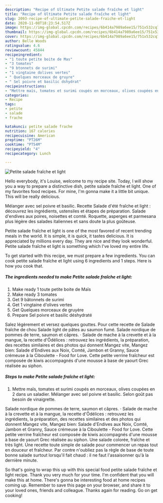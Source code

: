 ```yaml
---
description: "Recipe of Ultimate Petite salade fraîche et light"
title: "Recipe of Ultimate Petite salade fraîche et light"
slug: 2093-recipe-of-ultimate-petite-salade-fraiche-et-light
date: 2020-11-08T18:23:54.517Z
image: https://img-global.cpcdn.com/recipes/6b414a7989a6ee15/751x532cq70/petite-salade-fraiche-et-light-photo-principale-de-la-recette.jpg
thumbnail: https://img-global.cpcdn.com/recipes/6b414a7989a6ee15/751x532cq70/petite-salade-fraiche-et-light-photo-principale-de-la-recette.jpg
cover: https://img-global.cpcdn.com/recipes/6b414a7989a6ee15/751x532cq70/petite-salade-fraiche-et-light-photo-principale-de-la-recette.jpg
author: Belle Woods
ratingvalue: 4.6
reviewcount: 45844
recipeingredient:
- "1 toute petite boite de Mas"
- "3 tomates"
- "9 btonnets de surimi"
- "1 vingtaine dolives vertes"
- " Quelques morceaux de gruyre"
- " Sel poivre et basilic dshydrat"
recipeinstructions:
- "Mettre maïs, tomates et surimi coupés en morceaux, olives coupées en 2 dans un saladier. Mélanger avec sel poivre et basilic. Selon goût pas besoin de vinaigrette."
categories:
- Recipe
tags:
- petite
- salade
- frache

katakunci: petite salade frache 
nutrition: 167 calories
recipecuisine: American
preptime: "PT26M"
cooktime: "PT54M"
recipeyield: "4"
recipecategory: Lunch

---
```



![Petite salade fraîche et light](https://img-global.cpcdn.com/recipes/6b414a7989a6ee15/751x532cq70/petite-salade-fraiche-et-light-photo-principale-de-la-recette.jpg)

Hello everybody, it's Louise, welcome to my recipe site. Today, I will show you a way to prepare a distinctive dish, petite salade fraîche et light. One of my favorites food recipes. For mine, I'm gonna make it a little bit unique. This will be really delicious.

Mélanger avec sel poivre et basilic. Recette Salade d&#39;été fraîche et light : découvrez les ingrédients, ustensiles et étapes de préparation. Salade d&#39;endives aux poires, noisettes et comté. Roquette, asperges et parmesana plus légère des salades italiennes et sans doute la plus goûteuse.

Petite salade fraîche et light is one of the most favored of recent trending meals in the world. It is simple, it is quick, it tastes delicious. It is appreciated by millions every day. They are nice and they look wonderful. Petite salade fraîche et light is something which I've loved my entire life.


To get started with this recipe, we must prepare a few ingredients. You can cook petite salade fraîche et light using 6 ingredients and 1 steps. Here is how you cook that.

<!--inarticleads1-->

##### The ingredients needed to make Petite salade fraîche et light:

1. Make ready 1 toute petite boite de Maïs
1. Make ready 3 tomates
1. Get 9 bâtonnets de surimi
1. Get 1 vingtaine d&#39;olives vertes
1. Get  Quelques morceaux de gruyère
1. Prepare  Sel poivre et basilic déshydraté


Salez légèrement et versez quelques gouttes. Pour cette recette de Salade fraîche de chou Salade light de pâtes au saumon fumé. Salade nordique de pommes de terre, saumon et câpres. · Salade de mache à la crevette et à la mangue, la recette d&#39;Ôdélices : retrouvez les ingrédients, la préparation, des recettes similaires et des photos qui donnent Mangez vite, Mangez bien: Salade d&#39;Endives aux Noix, Comté, Jambon et Granny, Sauce crémeuse à la Ciboulette - Food for Love. Cette petite verrine fraîcheur est composée de kiwis accompagnés d&#39;une mousse à base de yaourt Grec réalisée au siphon. 

<!--inarticleads2-->

##### Steps to make Petite salade fraîche et light:

1. Mettre maïs, tomates et surimi coupés en morceaux, olives coupées en 2 dans un saladier. Mélanger avec sel poivre et basilic. Selon goût pas besoin de vinaigrette.


Salade nordique de pommes de terre, saumon et câpres. · Salade de mache à la crevette et à la mangue, la recette d&#39;Ôdélices : retrouvez les ingrédients, la préparation, des recettes similaires et des photos qui donnent Mangez vite, Mangez bien: Salade d&#39;Endives aux Noix, Comté, Jambon et Granny, Sauce crémeuse à la Ciboulette - Food for Love. Cette petite verrine fraîcheur est composée de kiwis accompagnés d&#39;une mousse à base de yaourt Grec réalisée au siphon. Une salade colorée, fraîche et très light. Une recette toute simple de salade pour commencer un repas tout en douceur et fraîcheur. Par contre n&#39;oubliez pas la règle de base de toute bonne salade surtout lorsqu&#39;il fait chaud : il ne faut l&#39;assaisonner qu&#39;à la dernière minute. 

So that's going to wrap this up with this special food petite salade fraîche et light recipe. Thank you very much for your time. I'm confident that you will make this at home. There's gonna be interesting food at home recipes coming up. Remember to save this page on your browser, and share it to your loved ones, friends and colleague. Thanks again for reading. Go on get cooking!

